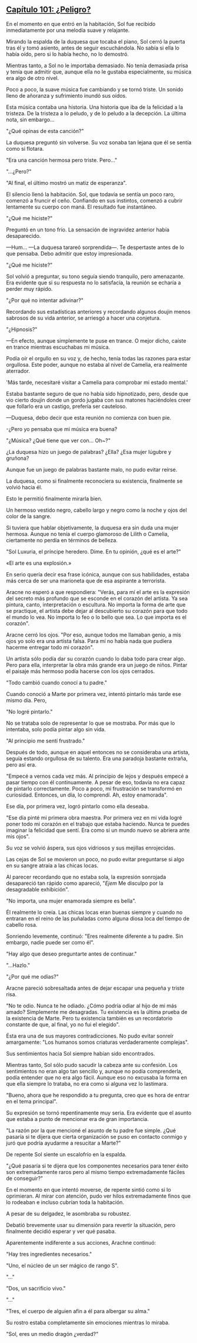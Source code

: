 
## [Capítulo 101: ¿Peligro?](https://novelnext.dramanovels.io/nc/son-of-the-hero-king/chapter-101-danger "Capítulo 101: ¿Peligro?")


En el momento en que entró en la habitación, Sol fue recibido inmediatamente por una melodía suave y relajante.

Mirando la espalda de la duquesa que tocaba el piano, Sol cerró la puerta tras él y tomó asiento, antes de seguir escuchándola. No sabía si ella lo había oído, pero si lo había hecho, no lo demostró.

Mientras tanto, a Sol no le importaba demasiado. No tenía demasiada prisa y tenía que admitir que, aunque ella no le gustaba especialmente, su música era algo de otro nivel.

Poco a poco, la suave música fue cambiando y se tornó triste. Un sonido lleno de añoranza y sufrimiento inundó sus oídos.

Esta música contaba una historia. Una historia que iba de la felicidad a la tristeza. De la tristeza a lo peludo, y de lo peludo a la decepción. La última nota, sin embargo...

"¿Qué opinas de esta canción?"

La duquesa preguntó sin volverse. Su voz sonaba tan lejana que él se sentía como si flotara.

"Era una canción hermosa pero triste. Pero..."

"...¿Pero?"

"Al final, el último mostró un matiz de esperanza".

El silencio llenó la habitación. Sol, que todavía se sentía un poco raro, comenzó a fruncir el ceño. Confiando en sus instintos, comenzó a cubrir lentamente su cuerpo con maná. El resultado fue instantáneo.

"¿Qué me hiciste?"

Preguntó en un tono frío. La sensación de ingravidez anterior había desaparecido.

—Hum… —La duquesa tarareó sorprendida—. Te despertaste antes de lo que pensaba. Debo admitir que estoy impresionada.

"¿Qué me hiciste?"

Sol volvió a preguntar, su tono seguía siendo tranquilo, pero amenazante. Era evidente que si su respuesta no lo satisfacía, la reunión se echaría a perder muy rápido.

"¿Por qué no intentar adivinar?"

Recordando sus estadísticas anteriores y recordando algunos doujin menos sabrosos de su vida anterior, se arriesgó a hacer una conjetura.

"¿Hipnosis?"

—En efecto, aunque simplemente te puse en trance. O mejor dicho, caíste en trance mientras escuchabas mi música.

Podía oír el orgullo en su voz y, de hecho, tenía todas las razones para estar orgullosa. Este poder, aunque no estaba al nivel de Camelia, era realmente aterrador. 

'Más tarde, necesitaré visitar a Camelia para comprobar mi estado mental.'

Estaba bastante seguro de que no había sido hipnotizado, pero, desde que vio cierto doujin donde un gordo jugaba con sus matones haciéndoles creer que follarlo era un castigo, prefería ser cauteloso. 

—Duquesa, debo decir que esta reunión no comienza con buen pie.

-¿Pero yo pensaba que mi música era buena? 

"¿Música? ¿Qué tiene que ver con... Oh~?" 

¿La duquesa hizo un juego de palabras? ¿Ella? ¿Esa mujer lúgubre y gruñona? 

Aunque fue un juego de palabras bastante malo, no pudo evitar reírse. 

La duquesa, como si finalmente reconociera su existencia, finalmente se volvió hacia él. 

Esto le permitió finalmente mirarla bien. 

Un hermoso vestido negro, cabello largo y negro como la noche y ojos del color de la sangre. 

Si tuviera que hablar objetivamente, la duquesa era sin duda una mujer hermosa. Aunque no tenía el cuerpo glamoroso de Lilith o Camelia, ciertamente no perdía en términos de belleza. 

"Sol Luxuria, el príncipe heredero. Dime. En tu opinión, ¿qué es el arte?" 

«El arte es una explosión.»

En serio quería decir esa frase icónica, aunque con sus habilidades, estaba más cerca de ser una marioneta que de esa aspirante a terrorista. 

Aracne no esperó a que respondiera: "Verás, para mí el arte es la expresión del secreto más profundo que se esconde en el corazón del artista. Ya sea pintura, canto, interpretación o escultura. No importa la forma de arte que se practique, el artista debe dejar al descubierto su corazón para que todo el mundo lo vea. No importa lo feo o lo bello que sea. Lo que importa es el corazón".

Aracne cerró los ojos. "Por eso, aunque todos me llamaban genio, a mis ojos yo solo era una artista falsa. Para mí no había nada que pudiera hacerme entregar todo mi corazón".

Un artista sólo podía dar su corazón cuando lo daba todo para crear algo. Pero para ella, interpretar la obra más grande era un juego de niños. Pintar el paisaje más hermoso podía hacerse con los ojos cerrados. 

"Todo cambió cuando conocí a tu padre."

Cuando conoció a Marte por primera vez, intentó pintarlo más tarde ese mismo día. Pero, 

"No logré pintarlo."

No se trataba solo de representar lo que se mostraba. Por más que lo intentaba, solo podía pintar algo sin vida. 

"Al principio me sentí frustrado."

Después de todo, aunque en aquel entonces no se consideraba una artista, seguía estando orgullosa de su talento. Era una paradoja bastante extraña, pero así era. 

"Empecé a vernos cada vez más. Al principio de lejos y después empecé a pasar tiempo con él continuamente. A pesar de eso, todavía no era capaz de pintarlo correctamente. Poco a poco, mi frustración se transformó en curiosidad. Entonces, un día, lo comprendí. Ah, estoy enamorada".

Ese día, por primera vez, logró pintarlo como ella deseaba. 

"Ese día pinté mi primera obra maestra. Por primera vez en mi vida logré poner todo mi corazón en el trabajo que estaba haciendo. Nunca te puedes imaginar la felicidad que sentí. Era como si un mundo nuevo se abriera ante mis ojos".

Su voz se volvió áspera, sus ojos vidriosos y sus mejillas enrojecidas. 

Las cejas de Sol se movieron un poco, no pudo evitar preguntarse si algo en su sangre atraía a las chicas locas. 

Al parecer recordando que no estaba sola, la expresión sonrojada desapareció tan rápido como apareció, "*Ejem* Me disculpo por la desagradable exhibición".

"No importa, una mujer enamorada siempre es bella".

Él realmente lo creía. Las chicas locas eran buenas siempre y cuando no entraran en el reino de las puñaladas como alguna diosa loca del tiempo de cabello rosa. 

Sonriendo levemente, continuó: "Eres realmente diferente a tu padre. Sin embargo, nadie puede ser como él".

"Hay algo que deseo preguntarte antes de continuar."

"...Hazlo."

"¿Por qué me odias?" 

Aracne pareció sobresaltada antes de dejar escapar una pequeña y triste risa. 

"No te odio. Nunca te he odiado. ¿Cómo podría odiar al hijo de mi más amado? Simplemente me desagradas. Tu existencia es la última prueba de la existencia de Marte. Pero tu existencia también es un recordatorio constante de que, al final, yo no fui el elegido".

Ésta era una de sus mayores contradicciones. No pudo evitar sonreír amargamente: "Los humanos somos criaturas verdaderamente complejas".

Sus sentimientos hacia Sol siempre habían sido encontrados.

Mientras tanto, Sol sólo pudo sacudir la cabeza ante su confesión. Los sentimientos no eran algo tan sencillo y, aunque no podía comprenderla, podía entender que no era algo fácil. Aunque eso no excusaba la forma en que ella siempre lo trataba, no era como si alguna vez lo lastimara. 

"Bueno, ahora que he respondido a tu pregunta, creo que es hora de entrar en el tema principal".

Su expresión se tornó repentinamente muy seria. Era evidente que el asunto que estaba a punto de mencionar era de gran importancia.

"La razón por la que mencioné el asunto de tu padre fue simple. ¿Qué pasaría si te dijera que cierta organización se puso en contacto conmigo y juró que podría ayudarme a resucitar a Marte?" 

De repente Sol siente un escalofrío en la espalda. 

"¿Qué pasaría si te dijera que los componentes necesarios para tener éxito son extremadamente raros pero al mismo tiempo extremadamente fáciles de conseguir?" 

En el momento en que intentó moverse, de repente sintió como si lo oprimieran. Al mirar con atención, pudo ver hilos extremadamente finos que lo rodeaban e incluso cubrían toda la habitación. 

A pesar de su delgadez, le asombraba su robustez. 

Debatió brevemente usar su dimensión para revertir la situación, pero finalmente decidió esperar y ver qué pasaba. 

Aparentemente indiferente a sus acciones, Arachne continuó: 

"Hay tres ingredientes necesarios."

"Uno, el núcleo de un ser mágico de rango S".

"..."

"Dos, un sacrificio vivo."

"..."

"Tres, el cuerpo de alguien afín a él para albergar su alma."

Su rostro estaba completamente sin emociones mientras lo miraba. 

"Sol, eres un medio dragón ¿verdad?"